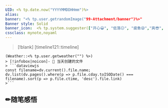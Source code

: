 ```yaml
---
UID: <% tp.date.now("YYYYMMDDHHmm")%> 
alias:
banner: "<% tp.user.getrandomImage("99-Attachment/banner")%>"
Banner style: Solid
banner_icon:  <% tp.system.suggester(["开心😀", "低落😐", "疲惫😪","爽😎","平静😶"], ["😀", "😐", "😪", "😎", "😶"],false,'今天心情如何？') %>
cssclass: mynote,noyaml
---
```

> [!blank] 
> [timeline121::timeline]
```ad-flex
(Weather::<% tp.user.getweather("") %>)
> [!infobox|noicon]- 🔖 当天创建的文件
> ```dataviewjs 
const filename=dv.current().file.name;
dv.list(dv.pages().where(p => p.file.cday.toISODate() === filename).sort(p => p.file.ctime, 'desc').file.link) 
>```
```
## ✏随笔感悟

